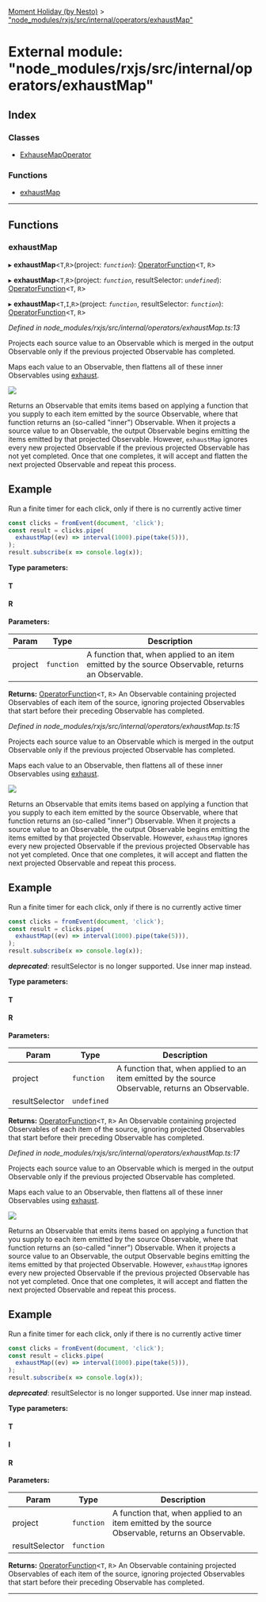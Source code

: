 [Moment Holiday (by Nesto)](../README.md) > ["node_modules/rxjs/src/internal/operators/exhaustMap"](../modules/_node_modules_rxjs_src_internal_operators_exhaustmap_.md)

# External module: "node_modules/rxjs/src/internal/operators/exhaustMap"

## Index

### Classes

* [ExhauseMapOperator](../classes/_node_modules_rxjs_src_internal_operators_exhaustmap_.exhausemapoperator.md)

### Functions

* [exhaustMap](_node_modules_rxjs_src_internal_operators_exhaustmap_.md#exhaustmap)

---

## Functions

<a id="exhaustmap"></a>

###  exhaustMap

▸ **exhaustMap**<`T`,`R`>(project: *`function`*): [OperatorFunction](../interfaces/_node_modules_rxjs_src_internal_types_.operatorfunction.md)<`T`, `R`>

▸ **exhaustMap**<`T`,`R`>(project: *`function`*, resultSelector: *`undefined`*): [OperatorFunction](../interfaces/_node_modules_rxjs_src_internal_types_.operatorfunction.md)<`T`, `R`>

▸ **exhaustMap**<`T`,`I`,`R`>(project: *`function`*, resultSelector: *`function`*): [OperatorFunction](../interfaces/_node_modules_rxjs_src_internal_types_.operatorfunction.md)<`T`, `R`>

*Defined in node_modules/rxjs/src/internal/operators/exhaustMap.ts:13*

Projects each source value to an Observable which is merged in the output Observable only if the previous projected Observable has completed.

Maps each value to an Observable, then flattens all of these inner Observables using [exhaust](_node_modules_rxjs_src_internal_operators_exhaust_.md#exhaust).

![](exhaustMap.png)

Returns an Observable that emits items based on applying a function that you supply to each item emitted by the source Observable, where that function returns an (so-called "inner") Observable. When it projects a source value to an Observable, the output Observable begins emitting the items emitted by that projected Observable. However, `exhaustMap` ignores every new projected Observable if the previous projected Observable has not yet completed. Once that one completes, it will accept and flatten the next projected Observable and repeat this process.

Example
-------

Run a finite timer for each click, only if there is no currently active timer

```javascript
const clicks = fromEvent(document, 'click');
const result = clicks.pipe(
  exhaustMap((ev) => interval(1000).pipe(take(5))),
);
result.subscribe(x => console.log(x));
```

**Type parameters:**

#### T 
#### R 
**Parameters:**

| Param | Type | Description |
| ------ | ------ | ------ |
| project | `function` |  A function that, when applied to an item emitted by the source Observable, returns an Observable. |

**Returns:** [OperatorFunction](../interfaces/_node_modules_rxjs_src_internal_types_.operatorfunction.md)<`T`, `R`>
An Observable containing projected Observables
of each item of the source, ignoring projected Observables that start before
their preceding Observable has completed.

*Defined in node_modules/rxjs/src/internal/operators/exhaustMap.ts:15*

Projects each source value to an Observable which is merged in the output Observable only if the previous projected Observable has completed.

Maps each value to an Observable, then flattens all of these inner Observables using [exhaust](_node_modules_rxjs_src_internal_operators_exhaust_.md#exhaust).

![](exhaustMap.png)

Returns an Observable that emits items based on applying a function that you supply to each item emitted by the source Observable, where that function returns an (so-called "inner") Observable. When it projects a source value to an Observable, the output Observable begins emitting the items emitted by that projected Observable. However, `exhaustMap` ignores every new projected Observable if the previous projected Observable has not yet completed. Once that one completes, it will accept and flatten the next projected Observable and repeat this process.

Example
-------

Run a finite timer for each click, only if there is no currently active timer

```javascript
const clicks = fromEvent(document, 'click');
const result = clicks.pipe(
  exhaustMap((ev) => interval(1000).pipe(take(5))),
);
result.subscribe(x => console.log(x));
```
*__deprecated__*: resultSelector is no longer supported. Use inner map instead.

**Type parameters:**

#### T 
#### R 
**Parameters:**

| Param | Type | Description |
| ------ | ------ | ------ |
| project | `function` |  A function that, when applied to an item emitted by the source Observable, returns an Observable. |
| resultSelector | `undefined` |

**Returns:** [OperatorFunction](../interfaces/_node_modules_rxjs_src_internal_types_.operatorfunction.md)<`T`, `R`>
An Observable containing projected Observables
of each item of the source, ignoring projected Observables that start before
their preceding Observable has completed.

*Defined in node_modules/rxjs/src/internal/operators/exhaustMap.ts:17*

Projects each source value to an Observable which is merged in the output Observable only if the previous projected Observable has completed.

Maps each value to an Observable, then flattens all of these inner Observables using [exhaust](_node_modules_rxjs_src_internal_operators_exhaust_.md#exhaust).

![](exhaustMap.png)

Returns an Observable that emits items based on applying a function that you supply to each item emitted by the source Observable, where that function returns an (so-called "inner") Observable. When it projects a source value to an Observable, the output Observable begins emitting the items emitted by that projected Observable. However, `exhaustMap` ignores every new projected Observable if the previous projected Observable has not yet completed. Once that one completes, it will accept and flatten the next projected Observable and repeat this process.

Example
-------

Run a finite timer for each click, only if there is no currently active timer

```javascript
const clicks = fromEvent(document, 'click');
const result = clicks.pipe(
  exhaustMap((ev) => interval(1000).pipe(take(5))),
);
result.subscribe(x => console.log(x));
```
*__deprecated__*: resultSelector is no longer supported. Use inner map instead.

**Type parameters:**

#### T 
#### I 
#### R 
**Parameters:**

| Param | Type | Description |
| ------ | ------ | ------ |
| project | `function` |  A function that, when applied to an item emitted by the source Observable, returns an Observable. |
| resultSelector | `function` |

**Returns:** [OperatorFunction](../interfaces/_node_modules_rxjs_src_internal_types_.operatorfunction.md)<`T`, `R`>
An Observable containing projected Observables
of each item of the source, ignoring projected Observables that start before
their preceding Observable has completed.

___

